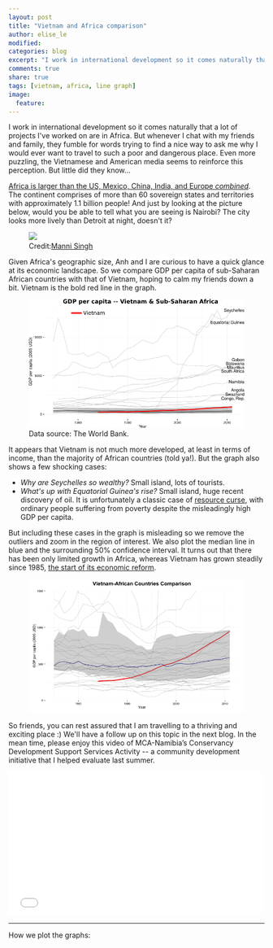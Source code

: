 ```yaml
---
layout: post
title: "Vietnam and Africa comparison"
author: elise_le
modified:
categories: blog
excerpt: "I work in international development so it comes naturally that a lot of projects I've worked on are in Africa. But whenever I chat with my friends and family, they fumble for words trying to find a nice way to ask me why I would ever want to travel to such a poor and dangerous place. Even more puzzling, the Vietnamese and American media seems to reinforce this perception. But little did they know..."
comments: true
share: true
tags: [vietnam, africa, line graph]
image:
  feature:
---
```

I work in international development so it comes naturally that a lot of projects I've worked on are in Africa. But whenever I chat with my friends and family, they fumble for words trying to find a nice way to ask me why I would ever want to travel to such a poor and dangerous place. Even more puzzling, the Vietnamese and American media seems to reinforce this perception. But little did they know...

[Africa is larger than the US, Mexico, China, India, and Europe *combined*](http://www.economist.com/blogs/dailychart/2010/11/cartography). The continent comprises of more than 60 sovereign states and territories with approximately 1.1 billion people! And just by looking at the picture below, would you be able to tell what you are seeing is Nairobi? The city looks more lively than Detroit at night, doesn't it?

<figure>
	<img src="https://mannisingh.files.wordpress.com/2012/08/hdr-copy.jpg">
	<figcaption>Credit:<a href="mannisingh.wordpress.com">Manni Singh</a></figcaption>
</figure>

Given Africa's geographic size, Anh and I are curious to have a quick glance at its economic landscape. So we compare GDP per capita of sub-Saharan African countries with that of Vietnam, hoping to calm my friends down a bit. Vietnam is the bold red line in the graph.

<figure>
	<img src="/images/vietnam_africa_full.png" alt="vietnam_africa_full">
	<figcaption>Data source: The World Bank.</figcaption>
</figure>


It appears that Vietnam is not much more developed, at least in terms of income, than the majority of African countries (told ya!). But the graph also shows a few shocking cases:

- *Why are Seychelles so wealthy?* Small island, lots of tourists. 
- *What's up with Equatorial Guinea's rise?* Small island, huge recent discovery of oil. It is unfortunately a classic case of [resource curse](http://www.bbc.com/news/world-africa-13317174), with ordinary people suffering from poverty despite the misleadingly high GDP per capita.

But including these cases in the graph is misleading so we remove the outliers and zoom in the region of interest. We also plot the median line in blue and the surrounding 50% confidence interval. It turns out that there has been only limited growth in Africa, whereas Vietnam has grown steadily since 1985, [the start of its economic reform](http://www.vietnam-logistics.com/2012/05/vietnam-s-logistics-industry.html). 

<figure>
	<img src="/images/vietnam_africa_comparison.png" alt="vietnam_africa_comparison">
</figure>

So friends, you can rest assured that I am travelling to a thriving and exciting place :) We'll have a follow up on this topic in the next blog. In the mean time, please enjoy this video of MCA-Namibia’s Conservancy Development Support Services Activity -- a community development initiative that I helped evaluate last summer.

<iframe src="//player.vimeo.com/video/99862855?title=0&amp;byline=0" width="500" height="281" frameborder="0"> </iframe>

---
How we plot the graphs:
<script src="http://gist-it.appspot.com/github.com/paint-by-number/visualization-code/blob/master/vietnam_africa.R"></script>
